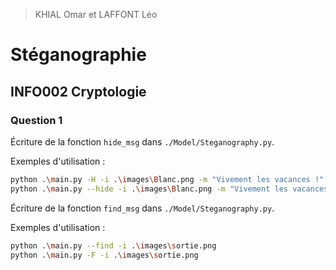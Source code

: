 > KHIAL Omar et LAFFONT Léo

# Stéganographie
## INFO002 Cryptologie

### Question 1
Écriture de la fonction `hide_msg` dans `./Model/Steganography.py`.

Exemples d'utilisation :
```sh
python .\main.py -H -i .\images\Blanc.png -m "Vivement les vacances !" -o ./images/sortie.png
python .\main.py --hide -i .\images\Blanc.png -m "Vivement les vacances !" -o ./images/sortie.png
```


Écriture de la fonction `find_msg` dans `./Model/Steganography.py`.

Exemples d'utilisation :
```sh
python .\main.py --find -i .\images\sortie.png
python .\main.py -F -i .\images\sortie.png
```
